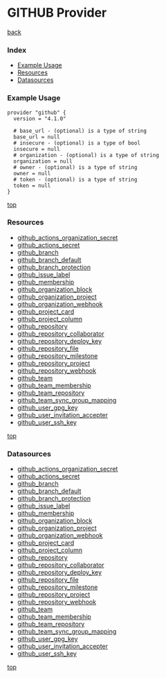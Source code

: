 # GITHUB Provider
[back](../)
### Index
- [Example Usage](#example-usage)
- [Resources](#resources)
- [Datasources](#datasources)
### Example Usage
```hcl
provider "github" {
  version = "4.1.0"

  # base_url - (optional) is a type of string
  base_url = null
  # insecure - (optional) is a type of bool
  insecure = null
  # organization - (optional) is a type of string
  organization = null
  # owner - (optional) is a type of string
  owner = null
  # token - (optional) is a type of string
  token = null
}
```
[top](#index)
### Resources
- [github_actions_organization_secret](./r/github_actions_organization_secret.md)
- [github_actions_secret](./r/github_actions_secret.md)
- [github_branch](./r/github_branch.md)
- [github_branch_default](./r/github_branch_default.md)
- [github_branch_protection](./r/github_branch_protection.md)
- [github_issue_label](./r/github_issue_label.md)
- [github_membership](./r/github_membership.md)
- [github_organization_block](./r/github_organization_block.md)
- [github_organization_project](./r/github_organization_project.md)
- [github_organization_webhook](./r/github_organization_webhook.md)
- [github_project_card](./r/github_project_card.md)
- [github_project_column](./r/github_project_column.md)
- [github_repository](./r/github_repository.md)
- [github_repository_collaborator](./r/github_repository_collaborator.md)
- [github_repository_deploy_key](./r/github_repository_deploy_key.md)
- [github_repository_file](./r/github_repository_file.md)
- [github_repository_milestone](./r/github_repository_milestone.md)
- [github_repository_project](./r/github_repository_project.md)
- [github_repository_webhook](./r/github_repository_webhook.md)
- [github_team](./r/github_team.md)
- [github_team_membership](./r/github_team_membership.md)
- [github_team_repository](./r/github_team_repository.md)
- [github_team_sync_group_mapping](./r/github_team_sync_group_mapping.md)
- [github_user_gpg_key](./r/github_user_gpg_key.md)
- [github_user_invitation_accepter](./r/github_user_invitation_accepter.md)
- [github_user_ssh_key](./r/github_user_ssh_key.md)

[top](#index)
### Datasources
- [github_actions_organization_secret](./d/github_actions_organization_secret.md)
- [github_actions_secret](./d/github_actions_secret.md)
- [github_branch](./d/github_branch.md)
- [github_branch_default](./d/github_branch_default.md)
- [github_branch_protection](./d/github_branch_protection.md)
- [github_issue_label](./d/github_issue_label.md)
- [github_membership](./d/github_membership.md)
- [github_organization_block](./d/github_organization_block.md)
- [github_organization_project](./d/github_organization_project.md)
- [github_organization_webhook](./d/github_organization_webhook.md)
- [github_project_card](./d/github_project_card.md)
- [github_project_column](./d/github_project_column.md)
- [github_repository](./d/github_repository.md)
- [github_repository_collaborator](./d/github_repository_collaborator.md)
- [github_repository_deploy_key](./d/github_repository_deploy_key.md)
- [github_repository_file](./d/github_repository_file.md)
- [github_repository_milestone](./d/github_repository_milestone.md)
- [github_repository_project](./d/github_repository_project.md)
- [github_repository_webhook](./d/github_repository_webhook.md)
- [github_team](./d/github_team.md)
- [github_team_membership](./d/github_team_membership.md)
- [github_team_repository](./d/github_team_repository.md)
- [github_team_sync_group_mapping](./d/github_team_sync_group_mapping.md)
- [github_user_gpg_key](./d/github_user_gpg_key.md)
- [github_user_invitation_accepter](./d/github_user_invitation_accepter.md)
- [github_user_ssh_key](./d/github_user_ssh_key.md)

[top](#index)
